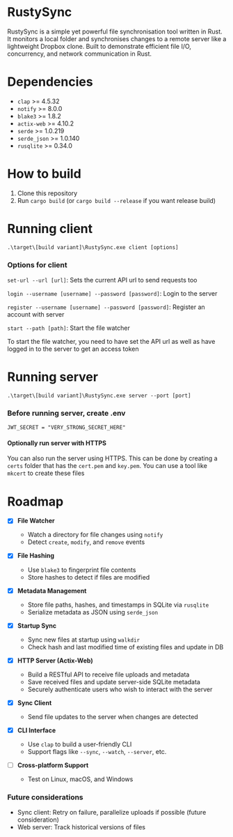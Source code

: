 # RustySync
RustySync is a simple yet powerful file synchronisation tool written in Rust. 
It monitors a local folder and synchronises changes to a remote server like a lightweight Dropbox clone. 
Built to demonstrate efficient file I/O, concurrency, and network communication in Rust.

# Dependencies
- `clap` >= 4.5.32
- `notify` >= 8.0.0
- `blake3` >= 1.8.2
- `actix-web` >= 4.10.2
- `serde` >= 1.0.219
- `serde_json` >= 1.0.140
- `rusqlite` >= 0.34.0

# How to build
1. Clone this repository
2. Run `cargo build` (or `cargo build --release` if you want release build)

# Running client
`.\target\[build variant]\RustySync.exe client [options]`

### Options for client
`set-url --url [url]`: Sets the current API url to send requests too

`login --username [username] --password [password]`: Login to the server

`register --username [username] --password [password]`: Register an account with server

`start --path [path]`: Start the file watcher

To start the file watcher, you need to have set the API url as well as have logged in to the server to get an access token

# Running server
`.\target\[build variant]\RustySync.exe server --port [port]`

### Before running server, create .env
```text
JWT_SECRET = "VERY_STRONG_SECRET_HERE"
```

#### Optionally run server with HTTPS
You can also run the server using HTTPS. This can be done by creating a `certs` folder that has the `cert.pem` and `key.pem`. You can use a tool like `mkcert` to create these files

# Roadmap
- [x] **File Watcher**
  - Watch a directory for file changes using `notify`
  - Detect `create`, `modify`, and `remove` events

- [x] **File Hashing**
  - Use `blake3` to fingerprint file contents
  - Store hashes to detect if files are modified

- [x] **Metadata Management**
  - Store file paths, hashes, and timestamps in SQLite via `rusqlite`
  - Serialize metadata as JSON using `serde_json`

- [x] **Startup Sync**
  - Sync new files at startup using `walkdir`
  - Check hash and last modified time of existing files and update in DB

- [x] **HTTP Server (Actix-Web)**
  - Build a RESTful API to receive file uploads and metadata
  - Save received files and update server-side SQLite metadata
  - Securely authenticate users who wish to interact with the server

- [x] **Sync Client**
  - Send file updates to the server when changes are detected

- [x] **CLI Interface**
  - Use `clap` to build a user-friendly CLI
  - Support flags like `--sync`, `--watch`, `--server`, etc.
     
- [ ] **Cross-platform Support**
  - Test on Linux, macOS, and Windows


### Future considerations
- Sync client: Retry on failure, parallelize uploads if possible (future consideration)
- Web server: Track historical versions of files

